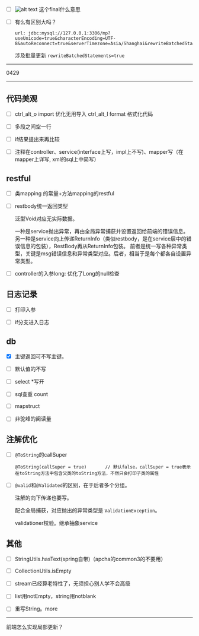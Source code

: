 - [ ] ![alt text](https://cdn.jsdelivr.net/gh/sword4869/pic1@main/images/202407112217535.png) 这个final什么意思
- [ ] 有么有区别大吗？

    ```
    url: jdbc:mysql://127.0.0.1:3306/mp?useUnicode=true&characterEncoding=UTF-8&autoReconnect=true&serverTimezone=Asia/Shanghai&rewriteBatchedStatements=true
    ```

    涉及批量更新 `rewriteBatchedStatements=true`

---
0429





---
## 代码美观
- [ ] ctrl_alt_o import 优化无用导入
  ctrl_alt_l format  格式化代码 

- [ ] 多段之间空一行
  
- [ ] if结果提出来再比较

- [ ] 注释在controller、service(interface上写，impl上不写)、mapper写（在mapper上详写, xml的sql上中简写）


## restful


- [ ] 
  类mapping 的常量+方法mapping的restful

- [ ] restbody统一返回类型
  
  泛型Void对应无实际数据。
  
  一种是service抛出异常，再由全局异常捕获并设置返回给前端的错误信息。另一种是service向上传递ReturnInfo（类似restbody，是在service层中的错误信息的包装），RestBody再从ReturnInfo包装。
  前者是统一写各种异常类型，关键是msg错误信息和异常类型对应。后者，相当于是每个都各自设置异常类型。


- [ ] 
  controller的入参long: 优化了Long的null检查

## 日志记录
- [ ] 打印入参

- [ ] if分支进入日志
## db

- [x] 主键返回可不写主键。


- [ ] 默认值的不写

- [ ] select *写开

- [ ] 
  sql查重 count


- [ ] mapstruct

- [ ] 非驼峰的阅读量

## 注解优化

- [ ] `@ToString`的callSuper

  ```
  @ToString(callSuper = true)		// 默认false，callSuper = true表示在toString方法中包含父类的toString方法，不然只会打印子类的属性
  ```

  

- [ ] `@valid`和`@Validated`的区别，在于后者多个分组。

  注解的向下传递也要写。

  配合全局捕获，对应抛出的异常类型是 `ValidationException`。

  validationer校验。继承抽象service

## 其他

- [ ] StringUtils.hasText(spring自带)（apcha的common3的不要用）

- [ ] CollectionUtils.isEmpty
  
- [ ] 
  stream已经算老特性了，无须担心别人学不会高级

- [ ] 
  list用notEmpty，string用notblank

- [ ] 重写String。more

---

前端怎么实现局部更新？

